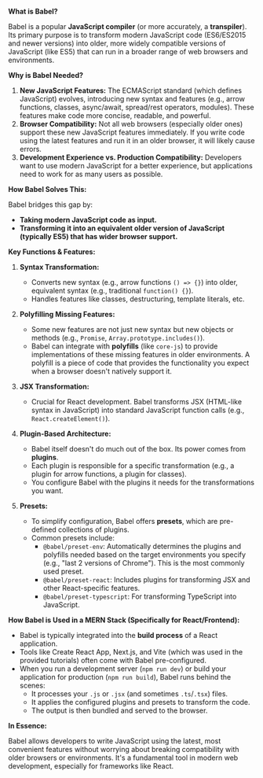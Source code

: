 

**What is Babel?**

Babel is a popular **JavaScript compiler** (or more accurately, a **transpiler**). Its primary purpose is to transform modern JavaScript code (ES6/ES2015 and newer versions) into older, more widely compatible versions of JavaScript (like ES5) that can run in a broader range of web browsers and environments.

**Why is Babel Needed?**

1.  **New JavaScript Features:** The ECMAScript standard (which defines JavaScript) evolves, introducing new syntax and features (e.g., arrow functions, classes, async/await, spread/rest operators, modules). These features make code more concise, readable, and powerful.
2.  **Browser Compatibility:** Not all web browsers (especially older ones) support these new JavaScript features immediately. If you write code using the latest features and run it in an older browser, it will likely cause errors.
3.  **Development Experience vs. Production Compatibility:** Developers want to use modern JavaScript for a better experience, but applications need to work for as many users as possible.

**How Babel Solves This:**

Babel bridges this gap by:

*   **Taking modern JavaScript code as input.**
*   **Transforming it into an equivalent older version of JavaScript (typically ES5) that has wider browser support.**

**Key Functions & Features:**

1.  **Syntax Transformation:**
    *   Converts new syntax (e.g., arrow functions `() => {}`) into older, equivalent syntax (e.g., traditional `function() {}`).
    *   Handles features like classes, destructuring, template literals, etc.

2.  **Polyfilling Missing Features:**
    *   Some new features are not just new syntax but new objects or methods (e.g., `Promise`, `Array.prototype.includes()`).
    *   Babel can integrate with **polyfills** (like `core-js`) to provide implementations of these missing features in older environments. A polyfill is a piece of code that provides the functionality you expect when a browser doesn't natively support it.

3.  **JSX Transformation:**
    *   Crucial for React development. Babel transforms JSX (HTML-like syntax in JavaScript) into standard JavaScript function calls (e.g., `React.createElement()`).

4.  **Plugin-Based Architecture:**
    *   Babel itself doesn't do much out of the box. Its power comes from **plugins**.
    *   Each plugin is responsible for a specific transformation (e.g., a plugin for arrow functions, a plugin for classes).
    *   You configure Babel with the plugins it needs for the transformations you want.

5.  **Presets:**
    *   To simplify configuration, Babel offers **presets**, which are pre-defined collections of plugins.
    *   Common presets include:
        *   `@babel/preset-env`: Automatically determines the plugins and polyfills needed based on the target environments you specify (e.g., "last 2 versions of Chrome"). This is the most commonly used preset.
        *   `@babel/preset-react`: Includes plugins for transforming JSX and other React-specific features.
        *   `@babel/preset-typescript`: For transforming TypeScript into JavaScript.

**How Babel is Used in a MERN Stack (Specifically for React/Frontend):**

*   Babel is typically integrated into the **build process** of a React application.
*   Tools like Create React App, Next.js, and Vite (which was used in the provided tutorials) often come with Babel pre-configured.
*   When you run a development server (`npm run dev`) or build your application for production (`npm run build`), Babel runs behind the scenes:
    *   It processes your `.js` or `.jsx` (and sometimes `.ts`/`.tsx`) files.
    *   It applies the configured plugins and presets to transform the code.
    *   The output is then bundled and served to the browser.

**In Essence:**

Babel allows developers to write JavaScript using the latest, most convenient features without worrying about breaking compatibility with older browsers or environments. It's a fundamental tool in modern web development, especially for frameworks like React.